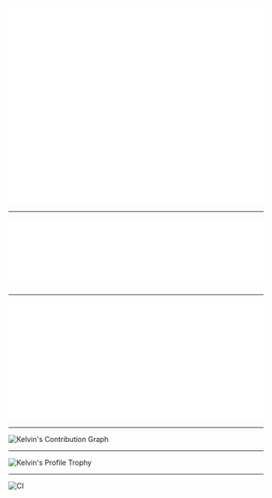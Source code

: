 #

[![Kelvin's Github Metrics](github-metrics.svg)](https://github.com/KelvinJoson)

---

![Kelvin's Languages](metrics.plugin.languages.details.svg)

---

![Kelvin's Calendar](metrics.plugin.isocalendar.svg)

---

![Kelvin's Contribution Graph](https://github-contribution-stats.vercel.app/api/?username=KelvinJoson&theme=dark&hide_border=true)

---

![Kelvin's Profile Trophy](https://github-profile-trophy.vercel.app/?username=KelvinJoson&title=Experience,Commits,Followers,Repositories&theme=oldie)

---

![CI](https://github.com/KelvinJoson/kelvinjoson/actions/workflows/metrics.yml/badge.svg)
